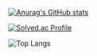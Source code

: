 
[![Anurag's GitHub stats](https://github-readme-stats.vercel.app/api?username=Boksam)](https://github.com/anuraghazra/github-readme-stats)



[![Solved.ac Profile](http://mazassumnida.wtf/api/generate_badge?boj=junwoo1017)](https://solved.ac/junwoo1017)


![Top Langs](https://github-readme-stats.vercel.app/api/top-langs/?username=Boksam&layout=Demo&theme=merko)
